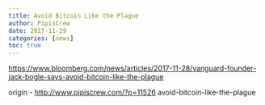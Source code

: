 ```yaml
---
title: Avoid Bitcoin Like the Plague
author: PipisCrew
date: 2017-11-29
categories: [news]
toc: true
---
```


https://www.bloomberg.com/news/articles/2017-11-28/vanguard-founder-jack-bogle-says-avoid-bitcoin-like-the-plague

origin - http://www.pipiscrew.com/?p=11526 avoid-bitcoin-like-the-plague